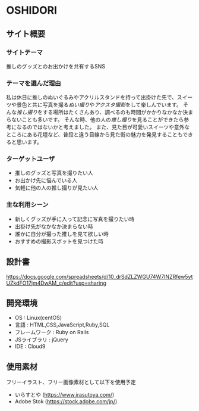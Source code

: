 # OSHIDORI

## サイト概要

### サイトテーマ

推しのグッズとのお出かけを共有するSNS

### テーマを選んだ理由

私は休日に推しのぬいぐるみやアクリルスタンドを持って出掛けた先で、スイーツや景色と共に写真を撮る*ぬい撮り*や*アクスタ撮影*をして楽しんでいます。
そんな*推し撮り*をする場所はたくさんあり、調べるのも時間がかかりなかなか決まらないことも多いです。
そんな時、他の人の*推し撮り*を見ることができたら参考になるのではないかと考えました。
また、見た目が可愛いスイーツや意外なところにある花壇など、普段と違う目線から見た街の魅力を発見することもできると思います。


### ターゲットユーザ
- 推しのグッズと写真を撮りたい人
- お出かけ先に悩んでいる人
- 気軽に他の人の推し撮りが見たい人


### 主な利用シーン
- 新しくグッズが手に入って記念に写真を撮りたい時
- 出掛け先がなかなか決まらない時
- 誰かに自分が撮った推しを見て欲しい時
- おすすめの撮影スポットを見つけた時

## 設計書
https://docs.google.com/spreadsheets/d/10_drSdZLZWGU74W7INZRfew5ytUZkdFO17jm4DwAM_c/edit?usp=sharing

## 開発環境

- OS : Linux(centOS)
- 言語 : HTML,CSS,JavaScript,Ruby,SQL
- フレームワーク : Ruby on Rails
- JSライブラリ : jQuery
- IDE : Cloud9

## 使用素材

フリーイラスト、フリー画像素材として以下を使用予定

- いらすとや (https://www.irasutoya.com/)
- Adobe Stok (https://stock.adobe.com/jp/)
